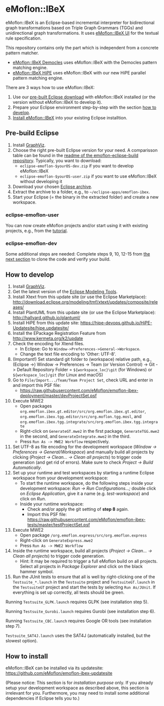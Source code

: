 # eMoflon::IBeX

eMoflon::IBeX is an Eclipse-based incremental interpreter for
	bidirectional graph transformations based on Triple Graph Grammars (TGGs)
	and unidirectional graph transformations.
It uses [eMoflon::IBeX UI](https://github.com/eMoflon/emoflon-ibex-ui)
	for the textual rule specification.

This repository contains only the part which is independent from a concrete pattern matcher.
- [eMoflon::IBeX Democles](https://github.com/eMoflon/emoflon-ibex-democles)
	uses eMoflon::IBeX with the Democles pattern matching engine.
- [eMoflon::IBeX HiPE](https://github.com/eMoflon/emoflon-ibex-hipe)
	uses eMoflon::IBeX with our new HiPE parallel pattern matching engine.

There are 3 ways how to use eMoflon::IBeX:
1. Use our [pre-built Eclipse download](#pre-build-eclipse) with eMoflon::IBeX installed (or the version without eMoflon::IBeX to develop it).
1. Prepare your Eclipse environment step-by-step with the section [how to develop](#how-to-develop).
1. [Install eMoflon::IBeX](#how-to-install) into your existing Eclipse installtion.


## Pre-build Eclipse

1. Install [GraphViz](http://www.graphviz.org/download/).
1. Choose the right pre-built Eclipse version for your need. A comparisson table can be found in the [readme of the emoflon-eclipse-build repository](https://github.com/maxkratz/emoflon-eclipse-build). Typically, you want to download:
	+ `eclipse-emoflon-$yourOS-dev.zip` if you want to develop eMoflon::IBeX
	+ `eclipse-emoflon-$yourOS-user.zip` if you want to use eMoflon::IBeX without developing it
1. Download your chosen [Eclipse archive](https://github.com/maxkratz/emoflon-eclipse-build/releases/latest).
1. Extract the archive to a folder, e.g., to `~/eclipse-apps/emoflon-ibex`.
1. Start your Eclipse (= the binary in the extracted folder) and create a new workspace.

### eclipse-emoflon-user

You can now create eMoflon projects and/or start using it with existing projects, e.g., from the [tutorial](https://github.com/eMoflon/emoflon-ibex-tutorial).

### eclipse-emoflon-dev

Some additional steps are needed:
Complete steps 9, 10, 12-15 from [the next section](#how-to-develop) to clone the code and verify your build.


## How to develop
1. Install [GraphViz](http://www.graphviz.org/download/).
1. Get the latest version of the [Eclipse Modeling Tools](https://www.eclipse.org/downloads/packages/).
1. Install Xtext from this update site (or use the Eclipse Marketplace):
	http://download.eclipse.org/modeling/tmf/xtext/updates/composite/releases/
1. Install PlantUML from this update site (or use the Eclipse Marketplace):
	http://hallvard.github.io/plantuml/
1. Install HiPE from this update site:
	https://hipe-devops.github.io/HiPE-Updatesite/hipe.updatesite/
1. Install the EPackage Registration Feature from http://www.kermeta.org/k2/update
1. Check the encoding for Xtend files.
    - In Eclipse: Go to ```Window->Preferences->General->Workspace```.
    - Change the text file encoding to 'Other: UTF-8'.
1. (Important!) Set standard git folder to (workspace) relative path, e.g., (Eclipse ->) Window -> Preferences -> Team (or Version Control) -> Git -> Default Repository Folder = `${workspace_loc}\git` (for Windows) or `${workspace_loc}/git` (for Linux and macOS)
1. Go to ```File/Import.../Team/Team Project Set```, check URL and enter in and import this PSF file:
	- https://raw.githubusercontent.com/eMoflon/emoflon-ibex-deployment/master/devProjectSet.psf
1. Execute MWE2
    - Open packages ```org.emoflon.ibex.gt.editor/src/org.emoflon.ibex.gt.editor```, ```org.emoflon.ibex.tgg.editor/src/org.moflon.tgg.mosl```, and ```org.emoflon.ibex.tgg.integrate/src/org.emoflon.ibex.tgg.integrate```
    - Right-click on ```GenerateGT.mwe2``` in the first package, ```GenerateTGG.mwe2``` in the second, and ```GenerateIntegrate.mwe2``` in the third.
    - Press ```Run As -> MWE2 Workflow``` respectively.
1. Set UTF-8 as file encoding for the development workspace (*Window &rarr; Preferences &rarr; General/Workspace*) and manually build all projects by clicking (*Project &rarr; Clean... &rarr; Clean all projects*) to trigger code generation (and get rid of errors). Make sure to check *Project &rarr; Build Automatically*.
1. Set up your runtime and test workspaces by starting a runtime Eclipse workspace
	from your development workspace:
	- To start the runtime workspace, do the following steps inside your development workspace: *Run &rarr; Run Configurations...;* double click on *Eclipse Application*, give it a name (e.g. *test-workspace*) and click on *Run*.
	- Inside your runtime workspace:
		- Check and/or apply the git setting of **step 8** again.
		- Import this PSF file:  
		https://raw.githubusercontent.com/eMoflon/emoflon-ibex-tests/master/testProjectSet.psf
1. Execute MWE2
    - Open package ```/org.emoflon.express/src/org.emoflon.express```
    - Right-click on ```GenerateExpress.mwe2```
    - Press ```Run As -> MWE2 Workflow```
1. Inside the runtime workspace, build all projects (*Project &rarr; Clean... &rarr; Clean all projects*) to trigger code generation.
	- Hint: It may be required to trigger a full eMoflon build on all projects. Select all projects in *Package Explorer* and click on the black hammer symbol.
1. Run the JUnit tests to ensure that all is well by right-clicking
	one of the ```Testsuite_*.launch``` in the ```Testsuite``` project
	and ```TestsuiteGT.launch``` in the ```TestsuiteGT``` project
	and start the tests by selecting ```Run As/JUnit```.
	If everything is set up correctly, all tests should be green.

Running ```Testsuite_GLPK.launch``` requires GLPK (see installation step 5).
	
Running ```Testsuite_Gurobi.launch``` requires Gurobi (see installation step 6).

Running ```Testsuite_CBC.launch``` requires Google OR tools (see installation step 7).

```Testsuite_SAT4J.launch``` uses the SAT4J (automatically installed, but the slowest option).  


## How to install

eMoflon::IBeX can be installed via its updatesite: https://github.com/eMoflon/emoflon-ibex-updatesite

(Please notice:
This section is for *installation purpose* only.
If you already setup your development workspace as described above, this section is irrelevant for you.
Furthermore, you may need to install some additional dependencies if Eclipse tells you to.)
